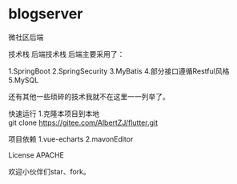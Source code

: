 # blogserver
微社区后端

技术栈
后端技术栈
后端主要采用了：

1.SpringBoot
2.SpringSecurity
3.MyBatis
4.部分接口遵循Restful风格
5.MySQL

还有其他一些琐碎的技术我就不在这里一一列举了。

快速运行
1.克隆本项目到本地  
git clone https://gitee.com/AlbertZJ/flutter.git

项目依赖
1.vue-echarts
2.mavonEditor

License
APACHE

欢迎小伙伴们star、fork。
